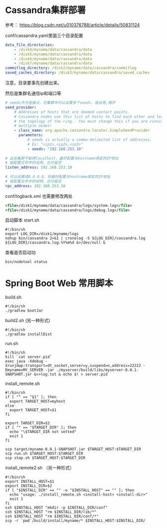# Cassandra集群部署
参考： https://blog.csdn.net/u010376788/article/details/50831124

conf/cassandra.yaml里面三个目录配置
```yaml
data_file_directories:
    - /disk4/myname/data/cassandra/data
    - /disk5/myname/data/cassandra/data
    - /disk6/myname/data/cassandra/data
    - /disk7/myname/data/cassandra/data
commitlog_directory: /disk2/myname/data/cassandra/commitlog
saved_caches_directory: /disk3/myname/data/cassandra/saved_caches
```
注意，目录要事先创建出来。

然后是集群名通信ip和端口等
```yaml
# seeds作为连接点，在集群中可以设置多个seeds，彼此用,隔开
seed_provider:
    # Addresses of hosts that are deemed contact points. 
    # Cassandra nodes use this list of hosts to find each other and learn
    # the topology of the ring.  You must change this if you are running
    # multiple nodes!
    - class_name: org.apache.cassandra.locator.SimpleSeedProvider
      parameters:
          # seeds is actually a comma-delimited list of addresses.
          # Ex: "<ip1>,<ip2>,<ip3>"
          - seeds: "192.168.253.10"
          
# 此处集群不能用localhost，最好配置与hostname绑定的IP地址
# 按配置文件中的说明，也可留空
listen_address: 192.168.253.10
 
# 可以设置成0.0.0.0，但最好配置与hostname绑定的IP地址
# 按配置文件中的说明，也可留空
rpc_address: 192.168.253.10
```
conf/logback.xml 也需要修改两处
```xml
<file>/disk1/myname/data/cassandra/logs/system.log</file>
<file>/disk1/myname/data/cassandra/logs/debug.log</file>
```

启动脚本
start.sh
```shell
#!/bin/sh
export LOG_DIR=/disk1/myname/logs
nohup bin/cassandra 2>&1 | cronolog -S ${LOG_DIR}/cassandra.log ${LOG_DIR}/cassandra.log.%Y%m%d &>/dev/null &
```


查看是否启动功
```shell
bin/nodetool status
```

# Spring Boot Web 常用脚本
build.sh
```shell
#!/bin/sh
./gradlew bootJar
```

build2.sh (另一种形式)
```
#!/bin/sh
./gradlew installDist
```

run.sh
```shell
#!/bin/sh
kill `cat server.pid`
exec java -Xdebug -Xrunjdwp:transport=dt_socket,server=y,suspend=n,address=22222 -Dmyname=MY_SERVER -jar ./myserver/build/libs/myserver-0.0.1-SNAPSHOT.jar &>>log.txt & echo $! > server.pid
```

install_remote.sh
```shell
#!/bin/sh
if [ "" == "$1" ]; then
  export TARGET_HOST=myhost
else
  export TARGET_HOST=$1
fi

export TARGET_DIR=$2
if [ "" == "$TARGET_DIR" ]; then
  echo "\$TARGET_DIR not setted"
  exit 1
fi

scp target/myname-0.0.1-SNAPSHOT.jar $TARGET_HOST:$TARGET_DIR
scp run.sh $TARGET_HOST:$TARGET_DIR
scp stop.sh $TARGET_HOST:$TARGET_DIR
```

install_remote2.sh （另一种形式）
```shell
#!/bin/sh
export INSTALL_HOST=$1
export INSTALL_DIR=$2
if [ "$INSTALL_DIR" == "" -o "$INSTALL_HOST" == "" ]; then
  echo "usage: ./install_remote.sh <install-host> <install-dir>"
  exit 1
fi
ssh $INSTALL_HOST "mkdir -p $INSTALL_DIR/conf"
ssh $INSTALL_HOST "rm $INSTALL_DIR/lib/*"
ssh $INSTALL_HOST "rm $INSTALL_DIR/conf/*"
scp -r `pwd`/build/install/myname/* $INSTALL_HOST:$INSTALL_DIR/
```
